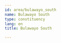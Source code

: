 ```yaml
---
id: area/bulawayo_south
name: Bulawayo South
type: constituency
lang: en
title: Bulawayo South

---
```

